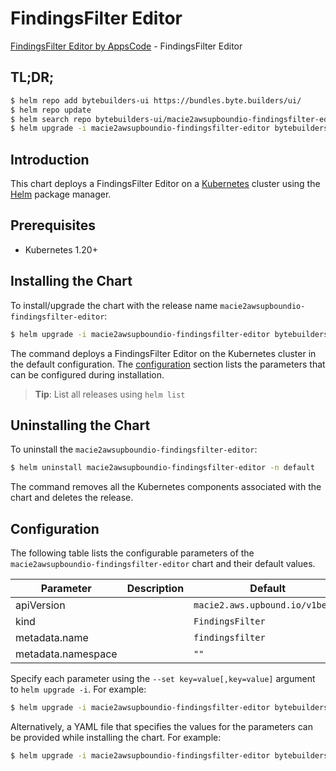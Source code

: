 # FindingsFilter Editor

[FindingsFilter Editor by AppsCode](https://byte.builders) - FindingsFilter Editor

## TL;DR;

```bash
$ helm repo add bytebuilders-ui https://bundles.byte.builders/ui/
$ helm repo update
$ helm search repo bytebuilders-ui/macie2awsupboundio-findingsfilter-editor --version=v0.4.18
$ helm upgrade -i macie2awsupboundio-findingsfilter-editor bytebuilders-ui/macie2awsupboundio-findingsfilter-editor -n default --create-namespace --version=v0.4.18
```

## Introduction

This chart deploys a FindingsFilter Editor on a [Kubernetes](http://kubernetes.io) cluster using the [Helm](https://helm.sh) package manager.

## Prerequisites

- Kubernetes 1.20+

## Installing the Chart

To install/upgrade the chart with the release name `macie2awsupboundio-findingsfilter-editor`:

```bash
$ helm upgrade -i macie2awsupboundio-findingsfilter-editor bytebuilders-ui/macie2awsupboundio-findingsfilter-editor -n default --create-namespace --version=v0.4.18
```

The command deploys a FindingsFilter Editor on the Kubernetes cluster in the default configuration. The [configuration](#configuration) section lists the parameters that can be configured during installation.

> **Tip**: List all releases using `helm list`

## Uninstalling the Chart

To uninstall the `macie2awsupboundio-findingsfilter-editor`:

```bash
$ helm uninstall macie2awsupboundio-findingsfilter-editor -n default
```

The command removes all the Kubernetes components associated with the chart and deletes the release.

## Configuration

The following table lists the configurable parameters of the `macie2awsupboundio-findingsfilter-editor` chart and their default values.

|     Parameter      | Description |                  Default                   |
|--------------------|-------------|--------------------------------------------|
| apiVersion         |             | <code>macie2.aws.upbound.io/v1beta1</code> |
| kind               |             | <code>FindingsFilter</code>                |
| metadata.name      |             | <code>findingsfilter</code>                |
| metadata.namespace |             | <code>""</code>                            |


Specify each parameter using the `--set key=value[,key=value]` argument to `helm upgrade -i`. For example:

```bash
$ helm upgrade -i macie2awsupboundio-findingsfilter-editor bytebuilders-ui/macie2awsupboundio-findingsfilter-editor -n default --create-namespace --version=v0.4.18 --set apiVersion=macie2.aws.upbound.io/v1beta1
```

Alternatively, a YAML file that specifies the values for the parameters can be provided while
installing the chart. For example:

```bash
$ helm upgrade -i macie2awsupboundio-findingsfilter-editor bytebuilders-ui/macie2awsupboundio-findingsfilter-editor -n default --create-namespace --version=v0.4.18 --values values.yaml
```
